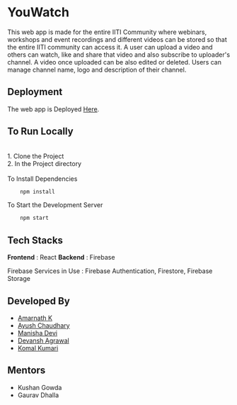 # YouWatch

This web app is made for the entire IITI Community  where webinars, workshops and event recordings and different videos can be stored so that the entire IITI community can access it.
A user can upload a video and others can watch, like and share that video and also subscribe to uploader's channel.
A video once uploaded can be also edited or deleted.
Users can manage channel name, logo and description of their channel.

## Deployment

The web app is Deployed [Here](https://clone-9ca26.web.app//).

## To Run Locally
<br />
1. Clone the Project <br />
2. In the Project directory
  <br />
  <br />
  To Install Dependencies
  <br />
  
  ```bash
      npm install
  ```
  To Start the Development Server
  ```bash
      npm start
  ```
 
 ## Tech Stacks
 
 **Frontend** : React
 **Backend** : Firebase
 
 Firebase Services in Use : Firebase Authentication, Firestore, Firebase Storage
 
 ## Developed By
 - [Amarnath K](https://github.com/Amar-2003)
 - [Ayush Chaudhary](https://github.com/wp1122)
 - [Manisha Devi](https://github.com/mani-sahu)
 - [Devansh Agrawal](https://github.com/Devansh-A)
 - [Komal Kumari](https://github.com/komalsah003)

 ## Mentors
- Kushan Gowda
- Gaurav Dhalla
 
